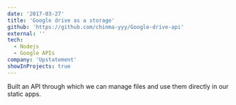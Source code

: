 ```yaml
---
date: '2017-03-27'
title: 'Google drive as a storage'
github: 'https://github.com/chinma-yyy/Google-drive-api'
external: ''
tech:
  - Nodejs
  - Google APIs
company: 'Upstatement'
showInProjects: true
---
```


Built an API through which we can manage files and use them directly in our static apps.
